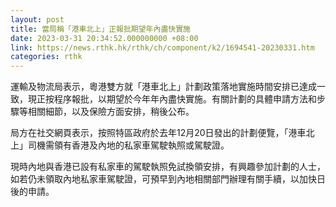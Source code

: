 ```yaml
---
layout: post
title: 當局稱「港車北上」正報批期望年內盡快實施
date: 2023-03-31 20:34:52.000000000 +08:00
link: https://news.rthk.hk/rthk/ch/component/k2/1694541-20230331.htm
categories: rthk
---
```


運輸及物流局表示，粵港雙方就「港車北上」計劃政策落地實施時間安排已達成一致，現正按程序報批，以期望於今年年內盡快實施。有關計劃的具體申請方法和步驟等相關細節，以及保險方面安排，稍後公布。

局方在社交網頁表示，按照特區政府於去年12月20日發出的計劃便覽，「港車北上」司機需領有香港及內地的私家車駕駛執照或駕駛證。

現時內地與香港已設有私家車的駕駛執照免試換領安排，有興趣參加計劃的人士，如若仍未領取內地私家車駕駛證，可預早到內地相關部門辦理有關手續，以加快日後的申請。
